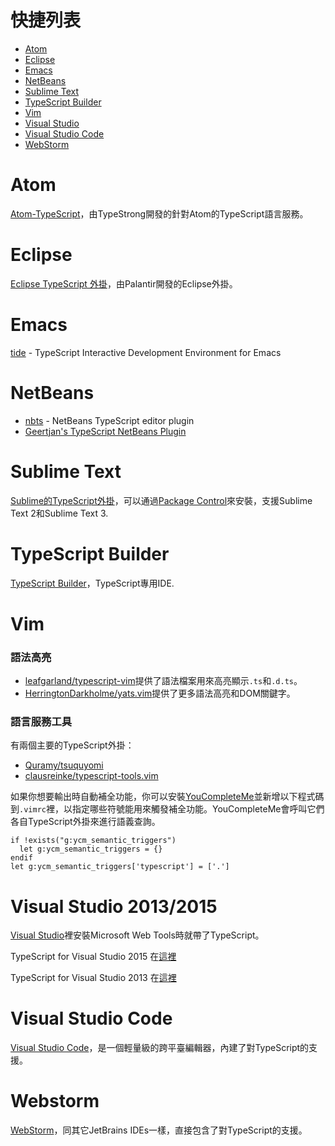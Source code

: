 # 快捷列表

* [Atom](#atom)
* [Eclipse](#eclipse)
* [Emacs](#emacs)
* [NetBeans](#netbeans)
* [Sublime Text](#sublime-text)
* [TypeScript Builder](#typescript-builder)
* [Vim](#vim)
* [Visual Studio](#visual-studio-20132015)
* [Visual Studio Code](#visual-studio-code)
* [WebStorm](#webstorm)

# Atom

[Atom-TypeScript](https://atom.io/packages/atom-typescript)，由TypeStrong開發的針對Atom的TypeScript語言服務。

# Eclipse

[Eclipse TypeScript 外掛](https://github.com/palantir/eclipse-typescript)，由Palantir開發的Eclipse外掛。

# Emacs

[tide](https://github.com/ananthakumaran/tide) - TypeScript Interactive Development Environment for Emacs

# NetBeans

* [nbts](https://github.com/Everlaw/nbts) - NetBeans TypeScript editor plugin
* [Geertjan's TypeScript NetBeans Plugin](https://github.com/GeertjanWielenga/TypeScript)

# Sublime Text

[Sublime的TypeScript外掛](https://github.com/Microsoft/TypeScript-Sublime-Plugin)，可以通過[Package Control](https://packagecontrol.io/)來安裝，支援Sublime Text 2和Sublime Text 3.

# TypeScript Builder

[TypeScript Builder](http://www.typescriptbuilder.com/)，TypeScript專用IDE.

# Vim

### 語法高亮

* [leafgarland/typescript-vim](https://github.com/leafgarland/typescript-vim)提供了語法檔案用來高亮顯示`.ts`和`.d.ts`。
* [HerringtonDarkholme/yats.vim](https://github.com/HerringtonDarkholme/yats.vim)提供了更多語法高亮和DOM關鍵字。

### 語言服務工具

有兩個主要的TypeScript外掛：

* [Quramy/tsuquyomi](https://github.com/Quramy/tsuquyomi)
* [clausreinke/typescript-tools.vim](https://github.com/clausreinke/typescript-tools.vim)

如果你想要輸出時自動補全功能，你可以安裝[YouCompleteMe](https://github.com/Valloric/YouCompleteMe)並新增以下程式碼到`.vimrc`裡，以指定哪些符號能用來觸發補全功能。YouCompleteMe會呼叫它們各自TypeScript外掛來進行語義查詢。

```vimscript
if !exists("g:ycm_semantic_triggers")
  let g:ycm_semantic_triggers = {}
endif
let g:ycm_semantic_triggers['typescript'] = ['.']
```

# Visual Studio 2013/2015

[Visual Studio](https://www.visualstudio.com/)裡安裝Microsoft Web Tools時就帶了TypeScript。

TypeScript for Visual Studio 2015 在[這裡](http://www.microsoft.com/en-us/download/details.aspx?id=48593)

TypeScript for Visual Studio 2013 在[這裡](https://www.microsoft.com/en-us/download/details.aspx?id=48739)

# Visual Studio Code

[Visual Studio Code](https://code.visualstudio.com/)，是一個輕量級的跨平臺編輯器，內建了對TypeScript的支援。

# Webstorm

[WebStorm](https://www.jetbrains.com/webstorm/)，同其它JetBrains IDEs一樣，直接包含了對TypeScript的支援。